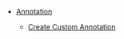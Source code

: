 * [Annotation](docs/Annotation/annotation.md)

   * [Create Custom Annotation](docs/Annotation/How%20to%20Create%20Custom%20Annotation.md)
  